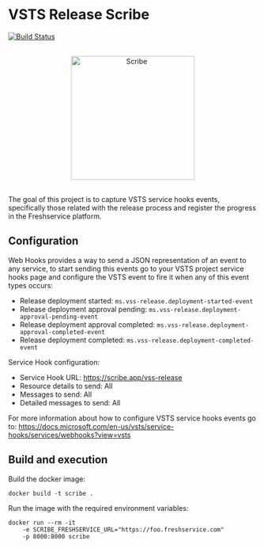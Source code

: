 # VSTS Release Scribe

[![Build Status](https://travis-ci.org/payvision-development/scribe.svg?branch=master)](https://travis-ci.org/payvision-development/scribe)

<p align="center">
  <br>
  <img src="https://raw.githubusercontent.com/payvision-development/scribe/master/img/scribe.png" alt="Scribe" width="250">
  <br><br>
</p>

The goal of this project is to capture VSTS service hooks events, specifically those related with the release process and register the progress in the Freshservice platform.

## Configuration

Web Hooks provides a way to send a JSON representation of an event to any service, to start sending this events go to your VSTS project service hooks page and configure the VSTS event to fire it when any of this event types occurs:

- Release deployment started: `ms.vss-release.deployment-started-event`
- Release deployment approval pending: `ms.vss-release.deployment-approval-pending-event`
- Release deployment approval completed: `ms.vss-release.deployment-approval-completed-event`
- Release deployment completed: `ms.vss-release.deployment-completed-event`

Service Hook configuration:

- Service Hook URL: https://scribe.app/vss-release  
- Resource details to send: All 
- Messages to send: All 
- Detailed messages to send: All 

For more information about how to configure VSTS service hooks events go to: https://docs.microsoft.com/en-us/vsts/service-hooks/services/webhooks?view=vsts

## Build and execution

Build the docker image:

    docker build -t scribe .

Run the image with the required environment variables:

    docker run --rm -it 
        -e SCRIBE_FRESHSERVICE_URL="https://foo.freshservice.com"
        -p 8000:8000 scribe

